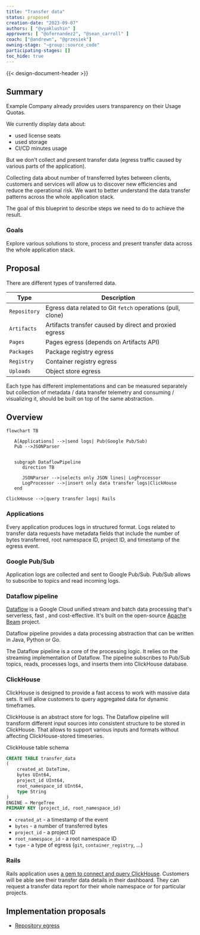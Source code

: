 ```yaml
---
title: "Transfer data"
status: proposed
creation-date: "2023-09-07"
authors: [ "@vyaklushin" ]
approvers: [ "@ofernandez2", "@sean_carroll" ]
coach: ["@andrewn", "@grzesiek"]
owning-stage: "~group::source_code"
participating-stages: []
toc_hide: true
---
```


{{< design-document-header >}}

## Summary

Example Company already provides users transparency on their Usage Quotas.

We currently display data about:

- used license seats
- used storage
- CI/CD minutes usage

But we don't collect and present transfer data (egress traffic caused by
various parts of the application).

Collecting data about number of transferred bytes between clients, customers
and services will allow us to discover new efficiencies and reduce the
operational risk. We want to better understand the data transfer
patterns across the whole application stack.

The goal of this blueprint to describe steps we need to do to achieve the result.

### Goals

Explore various solutions to store, process and present transfer data across the
whole application stack.

## Proposal

There are different types of transferred data.

| Type            | Description                                                 |
| --------------- | ----------------------------------------------------------- |
| `Repository`    | Egress data related to Git `fetch` operations (pull, clone) |
| `Artifacts`     | Artifacts transfer caused by direct and proxied egress      |
| `Pages`         | Pages egress (depends on Artifacts API)                     |
| `Packages`      | Package registry egress                                     |
| `Registry`      | Container registry egress                                   |
| `Uploads`       | Object store egress                                         |

Each type has different implementations and can be measured separately but
collection of metadata / data transfer telemetry and consuming / visualizing it,
should be built on top of the same abstraction.

## Overview

```mermaid
flowchart TB

   A[Applications] -->|send logs| Pub(Google Pub/Sub)
   Pub -->JSONParser
   

   subgraph DataflowPipeline
      direction TB

      JSONParser -->|selects only JSON lines| LogProcessor
      LogProcessor -->|insert only data transfer logs|ClickHouse
   end

ClickHouse -->|query transfer logs| Rails
```

### Applications

Every application produces logs in structured format. Logs related
to transfer data requests have metadata fields that include the
number of bytes transferred, root namespace ID, project ID, and timestamp
of the egress event.

### Google Pub/Sub

Application logs are collected and sent to Google Pub/Sub.
Pub/Sub allows to subscribe to topics and read incoming logs.

### Dataflow pipeline

[Dataflow](https://cloud.google.com/dataflow/docs/overview) is a Google
Cloud unified stream and batch data processing that's serverless, fast
, and cost-effective. It's built on the open-source
[Apache Beam](https://beam.apache.org/) project.

Dataflow pipeline provides a data processing abstraction that can be written
in Java, Python or Go.

The Dataflow pipeline is a core of the processing logic. It relies on the streaming
implementation of Dataflow. The pipeline subscribes to Pub/Sub topics,
reads, processes logs, and inserts them into ClickHouse database.

### ClickHouse

ClickHouse is designed to provide a fast access to work with massive
data sets. It will allow customers to query aggregated data for
dynamic timeframes.

ClickHouse is an abstract store for logs. The Dataflow pipeline will
transform different input sources into consistent structure to be
stored in ClickHouse. That allows to support various inputs and formats
without affecting ClickHouse-stored timeseries.

ClickHouse table schema

```sql
CREATE TABLE transfer_data
(
    created_at DateTime,
    bytes UInt64,
    project_id UInt64,
    root_namespace_id UInt64,
    type String
)
ENGINE = MergeTree
PRIMARY KEY (project_id, root_namespace_id)
```

- `created_at` - a timestamp of the event
- `bytes` - a number of transferred bytes
- `project_id` - a project ID
- `root_namespace_id` - a root namespace ID
- `type` - a type of egress (`git`, `container_registry`, ...)

### Rails

Rails application uses [a gem to connect and query ClickHouse](https://docs.example_company.com/ee/development/database/clickhouse/clickhouse_within_gitlab.html).
Customers will be able see their transfer data details in their dashboard.
They can request a transfer data report for their whole namespace or
for particular projects.

## Implementation proposals

- [Repository egress](repository.md)
